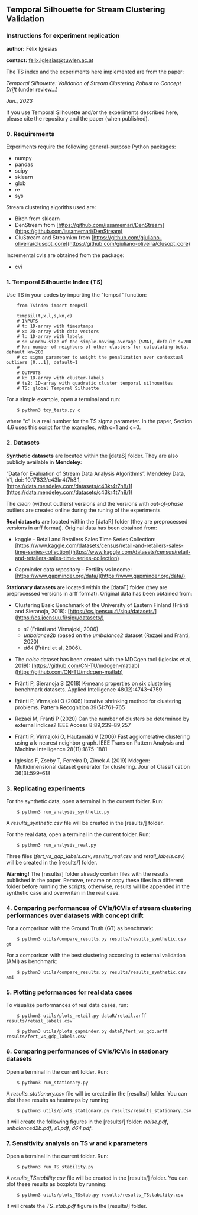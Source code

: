 ## Temporal Silhouette for Stream Clustering Validation
### Instructions for experiment replication

**author:** Félix Iglesias

**contact:** felix.iglesias@tuwien.ac.at


The TS index and the experiments here implemented are from the paper:

*Temporal Silhouette: Validation of Stream Clustering Robust to Concept Drift* (under review...)

*Jun., 2023*

If you use Temporal Silhouette and/or the experiments described here, please cite the repository and the paper (when published).


### 0. Requirements

Experiments require the following general-purpose Python packages:

- numpy
- pandas
- scipy
- sklearn
- glob
- re
- sys

Stream clustering algoriths used are:

- Birch from sklearn
- DenStream from [https://github.com/issamemari/DenStream](https://github.com/issamemari/DenStream)
- CluStream and Streamkm from [https://github.com/giuliano-oliveira/clusopt_core](https://github.com/giuliano-oliveira/clusopt_core)

Incremental cvis are obtained from the package:

- cvi

### 1. Temporal Silhouette Index (TS)

Use TS in your codes by importing the "tempsil" function:

        from TSindex import tempsil

        tempsil(t,x,l,s,kn,c)
        # INPUTS
        # t: 1D-array with timestamps
        # x: 2D-array with data vectors
        # l: 1D-array with labels
        # s: window-size of the simple-moving-average (SMA), default s=200 
        # kn: number-of-neighbors of other clusters for calculating beta, default kn=200
        # c: sigma parameter to weight the penalization over contextual outliers [0...1], default=1
        #
        # OUTPUTS
        # k: 1D-array with cluster-labels
        # ts2: 1D-array with quadratic cluster temporal silhouettes
        # TS: global Temporal Silhuette

For a simple example, open a terminal and run:

        $ python3 toy_tests.py c

where "c" is a real number for the TS sigma parameter. In the paper, Section 4.6 uses this script for the examples, with c=1 and c=0.

### 2. Datasets

**Synthetic datasets** are located within the [dataS] folder. They are also publicly available in **Mendeley**: 

“Data for Evaluation of Stream Data Analysis Algorithms”. Mendeley Data, V1, doi: 10.17632/c43kr4t7h8.1, [https://data.mendeley.com/datasets/c43kr4t7h8/1](https://data.mendeley.com/datasets/c43kr4t7h8/1)

The *clean* (without outliers) versions and the versions with *out-of-phase* outliers are created online during the runing of the experiments

**Real datasets** are located within the [dataR] folder (they are preprocessed versions in arff format). Original data has been obtained from:

- kaggle - Retail and Retailers Sales Time Series Collection: 
[https://www.kaggle.com/datasets/census/retail-and-retailers-sales-time-series-collection](https://www.kaggle.com/datasets/census/retail-and-retailers-sales-time-series-collection)

- Gapminder data repository - Fertility vs Income:
[https://www.gapminder.org/data/](https://www.gapminder.org/data/)

**Stationary datasets** are located within the [dataT] folder (they are preprocessed versions in arff format). Original data has been obtained from:

- Clustering Basic Benchmark of the University of Eastern Finland (Fränti and Sieranoja, 2018):
[https://cs.joensuu.fi/sipu/datasets/](https://cs.joensuu.fi/sipu/datasets/)

    - *s1* (Fränti and Virmajoki, 2006)
    - *unbalance2b* (based on the *umbalance2* dataset (Rezaei and Fränti, 2020) 
    - *d64* (Fränti et al, 2006). 

- The *noise* dataset has been created with the MDCgen tool (Iglesias et al, 2019):
[https://github.com/CN-TU/mdcgen-matlab](https://github.com/CN-TU/mdcgen-matlab)

- Fränti P, Sieranoja S (2018) K-means properties on six clustering benchmark datasets. Applied Intelligence 48(12):4743–4759
- Fränti P, Virmajoki O (2006) Iterative shrinking method for clustering problems. Pattern Recognition 39(5):761–765
- Rezaei M, Fränti P (2020) Can the number of clusters be determined by external indices? IEEE Access 8:89,239–89,257
- Fränti P, Virmajoki O, Hautamäki V (2006) Fast agglomerative clustering using a k-nearest neighbor graph. IEEE Trans on Pattern Analysis and Machine Intelligence 28(11):1875–1881
- Iglesias F, Zseby T, Ferreira D, Zimek A (2019) Mdcgen: Multidimensional dataset generator for clustering. Jour of Classification 36(3):599–618


### 3. Replicating experiments

For the synthetic data, open a terminal in the current folder. Run:

        $ python3 run_analysis_synthetic.py

A *results_synthetic.csv* file will be created in the [results/] folder. 

For the real data, open a terminal in the current folder. Run:

        $ python3 run_analysis_real.py

Three files (*fert_vs_gdp_labels.csv*, *results_real.csv* and *retail_labels.csv*) will be created in the [results/] folder.

**Warning!** The [results/] folder already contain files with the results published in the paper. Remove, rename or copy these files in a different folder before running the scripts; otherwise, results will be appended in the synthetic case and overwriten in the real case.

### 4. Comparing performances of CVIs/iCVIs of stream clustering performances over datasets with concept drift 

For a comparison with the Ground Truth (GT) as benchmark: 

        $ python3 utils/compare_results.py results/results_synthetic.csv gt

For a comparison with the best clustering according to external validation (AMI) as benchmark: 

        $ python3 utils/compare_results.py results/results_synthetic.csv ami

### 5. Plotting peformances for real data cases

To visualize performances of real data cases, run:

        $ python3 utils/plots_retail.py dataR/retail.arff results/retail_labels.csv 

        $ python3 utils/plots_gapminder.py dataR/fert_vs_gdp.arff results/fert_vs_gdp_labels.csv


### 6. Comparing performances of CVIs/iCVIs in stationary datasets 

Open a terminal in the current folder. Run:

        $ python3 run_stationary.py

A *results_stationary.csv* file will be created in the [results/] folder. You can plot these results as heatmaps by running:

        $ python3 utils/plots_stationary.py results/results_stationary.csv

It will create the following figures in the [results/] folder: *noise.pdf*, *unbalanced2b.pdf*, *s1.pdf*, *d64.pdf*.

### 7. Sensitivity analysis on TS w and k parameters 

Open a terminal in the current folder. Run:

        $ python3 run_TS_stability.py

A *results_TSstability.csv* file will be created in the [results/] folder. You can plot these results as boxplots by running:

        $ python3 utils/plots_TSstab.py results/results_TSstability.csv

It will create the *TS_stab.pdf* figure in the [results/] folder.
